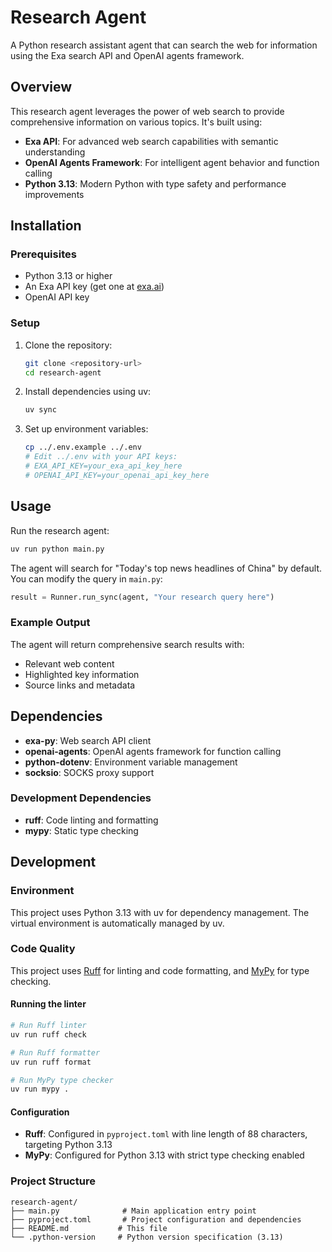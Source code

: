 # Research Agent

A Python research assistant agent that can search the web for information using the Exa search API and OpenAI agents framework.

## Overview

This research agent leverages the power of web search to provide comprehensive information on various topics. It's built using:

- **Exa API**: For advanced web search capabilities with semantic understanding
- **OpenAI Agents Framework**: For intelligent agent behavior and function calling
- **Python 3.13**: Modern Python with type safety and performance improvements

## Installation

### Prerequisites

- Python 3.13 or higher
- An Exa API key (get one at [exa.ai](https://exa.ai))
- OpenAI API key

### Setup

1. Clone the repository:
   ```bash
   git clone <repository-url>
   cd research-agent
   ```

2. Install dependencies using uv:
   ```bash
   uv sync
   ```

3. Set up environment variables:
   ```bash
   cp ../.env.example ../.env
   # Edit ../.env with your API keys:
   # EXA_API_KEY=your_exa_api_key_here
   # OPENAI_API_KEY=your_openai_api_key_here
   ```

## Usage

Run the research agent:

```bash
uv run python main.py
```

The agent will search for "Today's top news headlines of China" by default. You can modify the query in `main.py`:

```python
result = Runner.run_sync(agent, "Your research query here")
```

### Example Output

The agent will return comprehensive search results with:
- Relevant web content
- Highlighted key information
- Source links and metadata

## Dependencies

- **exa-py**: Web search API client
- **openai-agents**: OpenAI agents framework for function calling
- **python-dotenv**: Environment variable management
- **socksio**: SOCKS proxy support

### Development Dependencies

- **ruff**: Code linting and formatting
- **mypy**: Static type checking

## Development

### Environment

This project uses Python 3.13 with uv for dependency management. The virtual environment is automatically managed by uv.

### Code Quality

This project uses [Ruff](https://docs.astral.sh/ruff/) for linting and code formatting, and [MyPy](https://mypy.readthedocs.io/) for type checking.

#### Running the linter

```bash
# Run Ruff linter
uv run ruff check

# Run Ruff formatter
uv run ruff format

# Run MyPy type checker
uv run mypy .
```

#### Configuration

- **Ruff**: Configured in `pyproject.toml` with line length of 88 characters, targeting Python 3.13
- **MyPy**: Configured for Python 3.13 with strict type checking enabled

### Project Structure

```
research-agent/
├── main.py              # Main application entry point
├── pyproject.toml       # Project configuration and dependencies
├── README.md           # This file
└── .python-version     # Python version specification (3.13)
```